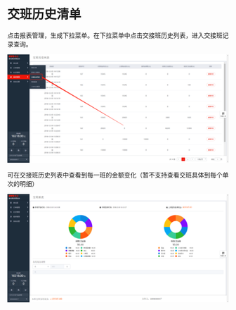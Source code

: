 # 交班历史清单

点击报表管理，生成下拉菜单。在下拉菜单中点击交接班历史列表，进入交接班记录查询。

![&#x4EA4;&#x63A5;&#x73ED;&#x5386;&#x53F2;&#x5217;&#x8868;&#x67E5;&#x8BE2;&#x4EA4;&#x63A5;&#x73ED;&#x8BB0;&#x5F55;](../../.gitbook/assets/image%20%28130%29.png)

  
可在交接班历史列表中查看到每一班的金额变化（暂不支持查看交班具体到每个单次的明细）

![&#x67E5;&#x770B;&#x4EA4;&#x73ED;&#x4EBA;&#x6536;&#x6B3E;&#x91D1;&#x989D;&#x660E;&#x7EC6;](../../.gitbook/assets/image%20%28500%29.png)

